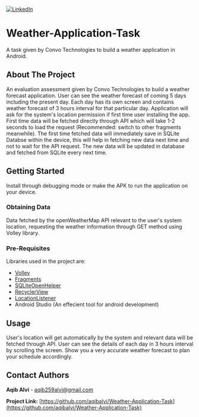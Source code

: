 [![LinkedIn][linkedin-shield]][linkedin-url]

# Weather-Application-Task
A task given by Convo Technologies to build a weather application in Android.

<!-- ABOUT THE PROJECT -->
## About The Project

An evaluation assessment given by Convo Technologies to build a weather forecast application. User can see the weather forecast of coming 5 days including the present day.
Each day has its own screen and contains weather forecast of 3 hours interval for that particular day. Application will ask for the system's location permission if first 
time user installing the app. First time data will be fetched directly through API which will take 1-2 seconds to load the request (Recommended: switch to other fragments meanwhile). The first time fetched data will immediately save in SQLite Databse within the device, this will help in fetching new data next time and not to wait for the API request. The new data will be updated in database and fetched from SQLite every next time.


## Getting Started
Install through debugging mode or make the APK to run the application on your device. 

### Obtaining Data
Data fetched by the openWeatherMap API relevant to the user's system location, requesting the weather information through GET method using Volley library.


### Pre-Requisites
Libraries used in the project are:
* [Volley](https://developer.android.com/training/volley)
* [Fragments](https://developer.android.com/guide/components/fragments)
* [SQLiteOpenHelper](https://developer.android.com/reference/android/database/sqlite/SQLiteOpenHelper)
* [RecyclerView](https://developer.android.com/jetpack/androidx/releases/recyclerview)
* [LocationListener](https://developer.android.com/reference/android/location/LocationListener)
* Android Studio (An effecient tool for android development)

<!-- USAGE EXAMPLES -->
## Usage
User's location will get automatically by the system and relevant data will be fetched through API. User can see the details of each day in 3 hours interval by scrolling 
the screen.
Show you a very accurate weather forecast to plan your schedule accordingly.

## Contact Authors
<!-- CONTACT Author -->

**Aqib Alvi** - aqib259alvi@gmail.com

**Project Link:** [https://github.com/aqibalvi/Weather-Application-Task](https://github.com/aqibalvi/Weather-Application-Task)

[linkedin-shield]: https://img.shields.io/badge/-LinkedIn-black.svg?style=flat-square&logo=linkedin&colorB=555
[linkedin-url]: https://www.linkedin.com/in/aqib-alvi-465a89ba/
